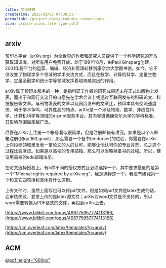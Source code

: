 ```yaml
---
title: 学术转换
createTime: 2025/03/05 07:38:56
permalink: /project-docs/academic-conversion/
icon: vscode-icons:file-type-pdf2
---
```




## arxiv

预印本平台（arXiv.org）为全世界的作者和研究人员提供了一个科学研究的开放获取知识库，对所有用户免费开放。始于1991年8月，由Paul Ginsparg创建，2001年将平台的运营、编辑、经济和管理转移到康奈尔大学图书馆。如今，它不仅改变了物理学多个领域的学术交流方式，而且在数学、计算机科学、定量生物学、定量金融学和统计学等领域发挥着越来越突出的作用。

arXiv属于预印本服务的一种，是指科研工作者的研究成果还未在正式出版物上发表，而出于和同行交流目的自愿先在学术会议上或通过互联网发布的科研论文、科技报告等文章。与刊物发表的文章以及网页发布的文章比，预印本具有交流速度快、利于学术争鸣、可靠性高的特点。arXiv是一个涉及物理、数学、非线性科学、计算机科学等领域的e-print服务平台，其内容遵循康奈尔大学的学科标准，其影响范围越来越广泛。




尽管在arXiv上注册一个帐号看似很简单，但是注册邮箱有讲究。如果是以个人邮箱注册(如qq,163,gmail)，那么需要一个备书(endorser)的过程，你需要在arXiv上你投稿领域里发表一定论文的人的认可，能够让他认可你的专业背景，总之这个过程比较麻烦。如果是以高校的专用邮箱，那么可以省略掉备书的过程。所以，建议用高校的edu邮箱注册。

在论文选择授权上，有5种不同的授权方式且必须选择一个，其中要求最低的是第一个“Minimal rights required by arXiv.org”，我是选择这一个。我没有研究第一个和其它四项授权具体有什么区别。

上传文件时，虽然上面写也可以传pdf文件，但是如果pdf文件是latex生成的话，会审核失败，要求上传的是latex源文件；arXiv对word文件是不支持的，所以word需要转换为PDF格式的文件，再投到arXiv上去。

[https://www.bilibili.com/opus/496775957774113166](https://www.bilibili.com/opus/496775957774113166)

[https://cn.overleaf.com/latex/templates?q=arxiv](https://cn.overleaf.com/latex/templates?q=arxiv)

## ACM

@[pdf height="600px"](https://www.acm.org/binaries/content/assets/membership/level-pricing/stuapp_l3_china.pdf)

### 